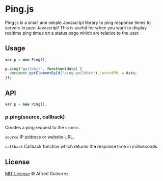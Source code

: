 # Ping.js

Ping.js is a small and simple Javascript library to ping response times to servers in pure Javascript! This is useful for when you want to display realtime ping times on a status page which are relative to the user.

## Usage

```javascript
var p = new Ping();
 
p.ping("guildbit", function(data) {
  document.getElementById("ping-guildbit").innerHTML = data;
});
```

## API

```javascript
var p = new Ping();
```

### p.ping(source, callback)

Creates a ping request to the `source`. 

`source` IP address or website URL.

`callback` Callback function which returns the response time in milliseconds.

## License

[MIT License](http://alfg.mit-license.org/) © Alfred Gutierrez

